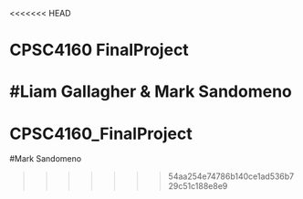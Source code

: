 <<<<<<< HEAD
# CPSC4160 FinalProject
#Liam Gallagher & Mark Sandomeno
=======
# CPSC4160_FinalProject

#Mark Sandomeno
>>>>>>> 54aa254e74786b140ce1ad536b729c51c188e8e9
